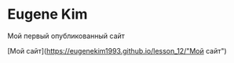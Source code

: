 

# Eugene Kim
Мой первый опубликованный сайт

[Мой сайт](https://eugenekim1993.github.io/lesson_12/"Мой сайт")
